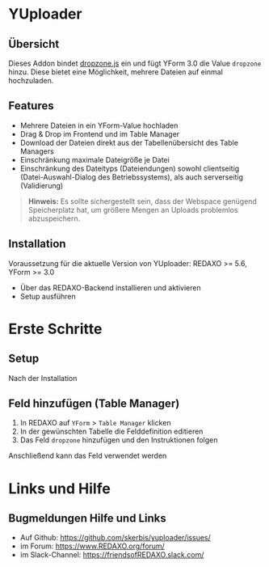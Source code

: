 # YUploader

## Übersicht 

Dieses Addon bindet [dropzone.js](https://github.com/enyo/dropzone/) ein und fügt YForm 3.0 die Value `dropzone` hinzu. Diese bietet eine Möglichkeit, mehrere Dateien auf einmal hochzuladen. 

## Features

* Mehrere Dateien in ein YForm-Value hochladen
* Drag & Drop im Frontend und im Table Manager
* Download der Dateien direkt aus der Tabellenübersicht des Table Managers
* Einschränkung maximale Dateigröße je Datei
* Einschränkung des Dateityps (Dateiendungen) sowohl clientseitig (Datei-Auswahl-Dialog des Betriebssystems), als auch serverseitig (Validierung)

> **Hinweis:** Es sollte sichergestellt sein, dass der Webspace genügend Speicherplatz hat, um größere Mengen an Uploads problemlos abzuspeichern.

## Installation

Voraussetzung für die aktuelle Version von YUploader: REDAXO >= 5.6, YForm >= 3.0

* Über das REDAXO-Backend installieren und aktivieren
* Setup ausführen

# Erste Schritte

## Setup

Nach der Installation 

## Feld hinzufügen (Table Manager)

1. In REDAXO auf `YForm` > `Table Manager` klicken
2. In der gewünschten Tabelle die Felddefinition editieren
3. Das Feld `dropzone` hinzufügen und den Instruktionen folgen

Anschließend kann das Feld verwendet werden

# Links und Hilfe

## Bugmeldungen Hilfe und Links

* Auf Github: https://github.com/skerbis/yuploader/issues/
* im Forum: https://www.REDAXO.org/forum/
* im Slack-Channel: https://friendsofREDAXO.slack.com/
